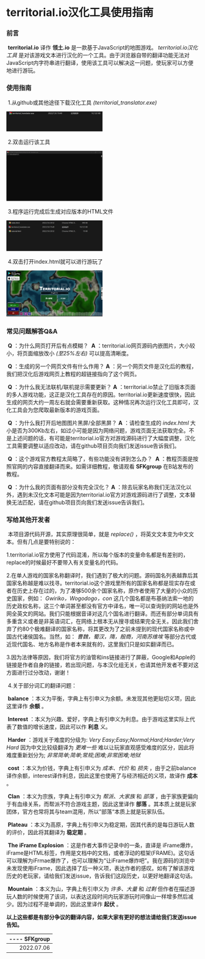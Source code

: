 # territorial.io汉化工具使用指南

### 前言

​	**territorial.io** 译作 **领土.io** 是一款基于JavaScript的地图游戏。 *territorial.io汉化工具* 是对该游戏文本进行汉化的一个工具。由于浏览器自带的翻译功能无法对JavaScript内字符串进行翻译，使用该工具可以解决这一问题，使玩家可以方便地进行游玩。

### 使用指南

​	1.从github或其他途径下载汉化工具 *(territorial_translator.exe)*

<img src="./img/1.png" width="50%">

​	2.双击运行该工具

<img src="./img/2.png" width="50%">

​	3.程序运行完成后生成对应版本的HTML文件

<img src="./img/3.png" width="50%">

​	4.双击打开index.html就可以进行游玩了

<img src="./img/4.png" width="50%">

### 常见问题解答Q&A

​	**Q** ：为什么网页打开后有点模糊？
​	**A** ：territorial.io网页源码内嵌图片，大小较小，将页面缩放改小 *(至25%左右)* 可以提高清晰度。

​	**Q** ：生成的另一个网页文件有什么作用？
​	**A** ：另一个网页文件是汉化后的教程，我们把汉化后游戏网页上教程的超链接指向了这个网页。

​	**Q** ：为什么我无法联机/联机提示需要更新？
​	**A** ：territorial.io禁止了旧版本页面的多人游戏功能，这正是汉化工具存在的原因。territorial.io更新速度很快，因此生成的网页大约一周左右就会需要重新获取。这种情况再次运行汉化工具即可，汉化工具会为您爬取最新版本的游戏页面。

​	**Q** ：为什么我打开后地图图片黑屏/全部黑屏？
​	**A** ：请检查生成的 *index.html* 大小是否为300Kb左右，如过小可能是因为网络问题，游戏页面无法获取完全。不是上述问题的话，有可能是territorial.io官方对游戏源码进行了大幅度调整，汉化工具需要调整以适应改动，请在github项目页向我们发送issue告诉我们。

​	**Q** ：这个游戏官方教程太简略了，有些功能没有讲到怎么办？
​	**A** ：教程页面是按照官网的内容直接翻译而来。如需详细教程，敬请观看 **SFKgroup** 在B站发布的教程。

​	**Q** ：为什么我的页面有部分没有完全汉化？
​	**A** ：除去玩家名称我们无法汉化以外，遇到未汉化文本可能是因为territorial.io官方对游戏源码进行了调整，文本替换无法匹配，请在github项目页向我们发送issue告诉我们。

### 写给其他开发者

​	本项目源代码开源，其实原理很简单，就是 *replace()* ，将英文文本变为中文文本。但有几点是要特别说的：

​	1.territorial.io官方使用了代码混淆，所以每个版本的变量命名都是有差别的，replace的时候最好不要带入有关变量名的代码。

​	2.在单人游戏的国家名称翻译时，我们遇到了极大的问题。源码国名列表越靠后其国家名称越是难以找寻。territorial.io这个游戏里所有的国家名称都是现实存在或者在历史上存在过的，为了凑够500余个国家名称，原作者使用了大量的小众的历史国家，例如： *Gwiriko，Wogodogo，con* 这几个国名都是布基纳法索一地的历史政权名称，这三个单词甚至都没有官方中译名，唯一可以查询到的网站也是外网全英文的网站。我们只能根据音译对这几个国名进行翻译。而还有部分单词具有多重含义或者是非英语词汇，在网络上根本无从搜寻或结果完全无关。因此我们舍弃了约80个极难翻译的国家名称，将其更改为了之前未提到的现代国家名称或中国古代诸侯国名。当然，如： *曹魏，蜀汉，隋，殷商，河南苏维埃* 等部分古代或近现代国名、地方名称是作者本来就有的，这里我们只是如实翻译而已。

​	3.因为法律等原因，我们将官方的油管和ins链接进行了屏蔽，Google和Apple的链接是作者自身的链接，若出现问题，与本汉化组无关，也请其他开发者不要对这方面进行过分改动，谢谢！

​	4.关于部分词汇的翻译问题：

​		**balance** ：本义为平衡，字典上有引申义为余额。未发现其他更贴切义项，因此这里译作 **余额** 。

​		**Interest** ：本义为兴趣、爱好，字典上有引申义为利息。由于游戏这里实际上代表了数值的增长速度，因此可以作 **利息** 义。

​		**Harder** ：游戏关于难度的分级为: *Very Easy;Easy;Normal;Hard;Harder;Very Hard* 因为中文比较级翻译为 *更难一些* 难以让玩家直观感受难度的区分，因此将难度重新划分为; *非常简单;简单;常规;困难;非常困难;地狱*

​		**cost** ：本义为价钱，字典上有引申义为 *成本、代价* 和 *损失* ，由于之前balance译作余额，interest译作利息，因此这里也使用了与经济相近的义项，故译作 **成本** 。

​		**Clan** ：本义为宗族，字典上有引申义为 *帮派、大家族* 和 *部落* ，由于家族更偏向于有血缘关系，而帮派不符合游戏主题，因此这里译作 **部落** 。其本质上就是玩家团体，官方也常将其与team混用，所以”部落“本质上就是玩家队伍。

​		**Plateau** ：本义为高原，字典上有引申义为稳定期，因其代表的是每日游玩人数的评价，因此将其翻译为 **稳定期** 。

​		**The iFrame Explosion** ：这是作者大事件记录中的一条，直译是 iFrame爆炸，iFrame是HTML标签，作用是文档中的文档，或者浮动的框架(FRAME)。这句话可以理解为iFrmae爆炸了，也可以理解为“让iFrame爆炸吧”。我在源码的浏览中未发现使用iFrame，因此选择了后一种义项，表达作者的感叹。如有了解该游戏历史的老玩家，请给我们发送issue，告诉我们这段历史，以更好地翻译这句话。

​		**Mountain** ：本义为山，字典上有引申义为 *许多、大量* 和 *过剩* 但作者在描述游玩人数的时候使用了该词，以表达这段时间内玩家游玩时间像山一样增多然后减少。因为过程不是单调的，因此这里译作 **起伏** 。

​	**以上这些都是有部分争议的翻译内容，如果大家有更好的想法请给我们发送issue告知。**





| ----  SFKgroup |
| -------------: |
|     2022.07.06 |

